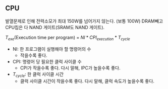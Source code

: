 ## CPU

발열문제로 인해 전력소모가 최대 150W를 넘어가지 않는다. (보통 100W)
DRAM빼고 CPU칩은 다 NAND 게이트(SRAM도 NAND 게이트).

$T_{exe}$(Execution time per program) = $NI * CPI_{execution} * T_{cycle}$

- NI: 한 프로그램이 실행해야 할 명령어의 수
	- 작을수록 좋다.
- CPI: 명령어 당 필요한 클럭 사이클 수
	- CPI가 작을수록 좋다. 다시 말해, IPC가 높을수록 좋다.
- $T_{cycle}$: 한 클럭 사이클 시간
	- 클럭 사이클 시간이 작을수록 좋다. 다시 말해, 클럭 속도가 높을수록 좋다. 